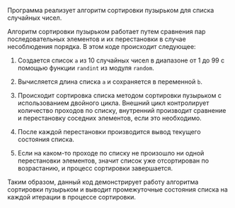 Программа реализует алгоритм сортировки пузырьком для списка случайных чисел.

Алгоритм сортировки пузырьком работает путем сравнения пар последовательных элементов и их перестановки в случае несоблюдения порядка. В этом коде происходит следующее:

1. Создается список `a` из 10 случайных чисел в диапазоне от 1 до 99 с помощью функции `randint` из модуля `random`.

2. Вычисляется длина списка `a` и сохраняется в переменной `b`.

3. Происходит сортировка списка методом сортировки пузырьком с использованием двойного цикла. Внешний цикл контролирует количество проходов по списку, внутренний производит
 сравнение и перестановку соседних элементов, если это необходимо.

5. После каждой перестановки производится вывод текущего состояния списка.

6. Если на каком-то проходе по списку не произошло ни одной перестановки элементов, значит список уже отсортирован по возрастанию, и процесс сортировки завершается.

Таким образом, данный код демонстрирует работу алгоритма сортировки пузырьком и выводит промежуточные состояния списка на каждой итерации в процессе сортировки.
